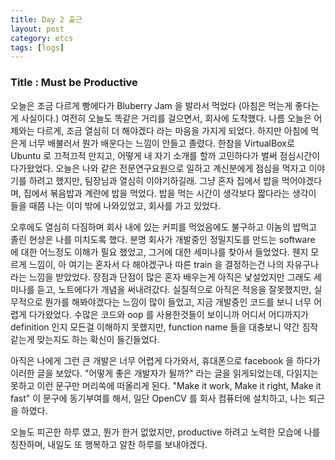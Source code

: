 ```yaml
---
title: Day 2 출근
layout: post
category: etcs
tags: [logs]
---
```

### Title : Must be Productive

오늘은 조금 다르게 빵에다가 Bluberry Jam 을 발라서 먹었다 (아침은 먹는게 좋다는게 사실이다.) 여전히 오늘도 똑같은 거리를 걸으면서, 회사에 도착했다. 나름 오늘은 어제와는 다르게, 조금 열심히 더 해야겠다 라는 마음을 가지게 되었다. 하지만 아침에 먹은게 너무 배불러서 뭔가 배운다는 느낌이 안들고 졸렸다. 한참을 VirtualBox로 Ubuntu 로 끄적끄적 만지고, 어떻게 내 자기 소개를 할까 고민하다가 벌써 점심시간이 다가왔었다. 오늘은 나와 같은 전문연구요원으로 일하고 계신분에게 점심을 먹자고 이야기를 하려고 했지만, 팀장님과 열심히 이야기하길래. 그냥 혼자 집에서 밥을 먹어야겠다며, 집에서 볶음밥과 계란에 밥을 먹었다. 밥을 먹는 시간이 생각보다 짧다라는 생각이 들을 때쯤 나는 이미 밖에 나와있었고, 회사를 가고 있었다.

오후에도 열심히 다짐하며 회사 내에 있는 커피를 먹었음에도 불구하고 이놈의 밥먹고 졸린 현상은 나를 미치도록 했다. 분명 회사가 개발중인 정밀지도를 만드는 software 에 대한 어느정도 이해가 필요 했었고, 그거에 대한 세미나를 찾아서 들었었다. 웬지 모르게 느낌이, 아 여기는 혼자서 다 해야겠구나 따른 train 을 결정하는건 나의 자유구나 라는 느낌을 받았었다. 장점과 단점이 많은 혼자 배우는게 아직은 낯설었지만 그래도 세미나를 듣고, 노트에다가 개념을 써내려갔다. 실질적으로 아직은 적응을 잘못했지만, 실무적으로 뭔가를 해봐야겠다는 느낌이 많이 들었고, 지금 개발중인 코드를 보니 너무 어렵게 다가왔었다. 수많은 코드와 oop 를 사용한것들이 보이니까 어디서 어디까지가 definition 인지 모든걸 이해하지 못했지만, function name 들을 대충보니 약간 짐작같는게 맞는지도 하는 확신이 들긴들었다.

아직은 나에게 그런 큰 개발은 너무 어렵게 다가와서, 휴대폰으로 facebook 을 하다가 이러한 글을 보았다. "어떻게 좋은 개발자가 될까?"
라는 글을 읽게되었는데, 다읽지는 못하고 이런 문구만 머리쏙에 떠올리게 된다. "Make it work, Make it right, Make it fast" 이 문구에 동기부여를 해서, 일단 OpenCV 를 회사 컴퓨터에 설치하고, 나는 퇴근을 하였다.

오늘도 피곤한 하루 였고, 뭔가 한거 없었지만, productive 하려고 노력한 모습에 나를 칭찬하며, 내일도 또 행복하고 알찬 하루를 보내야겠다.
